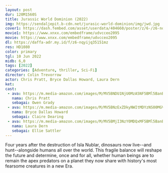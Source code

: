 ```yaml
---
layout: post
dur: 120M1560S
title: Jurassic World Dominion (2022)
img: https://sendaljepit.b-cdn.net/jurasic-world-dominion/img/jwd.jpg
cover1: https://dash.fembed.com/asset/userdata/404660/poster/z/6-/z6-nqyijq35151mz.png?v=1655064428
movie1: https://www.xnxx.com/embedframe/udvcceo2095
movie: https://www.xnxx.com/embedframe/udvcceo2095
dl: https://daffa-adr.my.id/f/z6-nqyijq35151mz
res: HD1080
color: primary
tgl: 10 Jun 2022
midb: 6,0
tags: [2022]
categories: [Adventure, thriller, Sci-Fi]
director: Colin Trevorrow
actor: Chris Pratt, Bryce Dallas Howard, Laura Dern
ket: 
cast:
 - ava: https://m.media-amazon.com/images/M/MV5BNDU1NjU0MzA5NF5BMl5BanBnXkFtZTgwNTg5OTY2MjI@._V1_QL75_UX140_CR0,2,140,140_.jpg
   nama: Chris Pratt
   sebagai: Owen Grady
 - ava: https://m.media-amazon.com/images/M/MV5BNzExZDkyNWItMDYzNS00MGVlLTllZTctMjYyZGE1MmY0MThhXkEyXkFqcGdeQXVyMDA4NzMyOA@@._V1_QL75_UX140_CR0,0,140,140_.jpg
   nama: Bryce Dallas Howard
   sebagai: Claire Dearing
 - ava: https://m.media-amazon.com/images/M/MV5BMjI3NzY0MDQxMF5BMl5BanBnXkFtZTcwNzMwMzcyNw@@._V1_QL75_UX140_CR0,12,140,140_.jpg
   nama: Laura Dern
   sebagai: Ellie Sattler
---
```


Four years after the destruction of Isla Nublar, dinosaurs now live--and hunt--alongside humans all over the world. This fragile balance will reshape the future and determine, once and for all, whether human beings are to remain the apex predators on a planet they now share with history's most fearsome creatures in a new Era.
